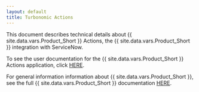 ```yaml
---
layout: default
title: Turbonomic Actions
---
```


<p>This document describes technical details about {{ site.data.vars.Product_Short }} Actions, the 
{{ site.data.vars.Product_Short }} integration with ServiceNow. </p>

<p>To see the user documentation for the {{ site.data.vars.Product_Short }} Actions application, 
click 
<a href="http://docs.turbonomic.com/docApp/doc/index.html?config=SvcNow_1_1"
target="blank">HERE</a>.</p>

<p>For general information information about {{ site.data.vars.Product_Short }}, 
see the full {{ site.data.vars.Product_Short }} documentation 
<a href="https://docs.turbonomic.com/" target="blank">HERE</a>.</p>